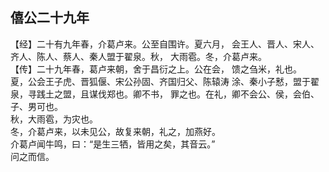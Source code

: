 ## 僖公二十九年

【经】二十有九年春，介葛卢来。公至自围许。夏六月，
会王人、晋人、宋人、齐人、陈人、蔡人、秦人盟于翟泉。秋，
大雨雹。冬，介葛卢来。  
【传】二十九年春，葛卢来朝，舍于昌衍之上。公在会，
馈之刍米，礼也。  
夏，公会王子虎、晋狐偃、宋公孙固、齐国归父、陈辕涛
涂、秦小子慭，盟于翟泉，寻践土之盟，且谋伐郑也。卿不书，
罪之也。在礼，卿不会公、侯，会伯、子、男可也。  
秋，大雨雹，为灾也。  
冬，介葛卢来，以未见公，故复来朝，礼之，加燕好。  
介葛卢闻牛鸣，曰：“是生三牺，皆用之矣，其音云。”  
问之而信。  

